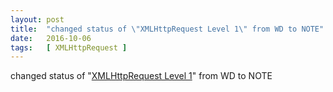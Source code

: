 ```yaml
---
layout: post
title:  "changed status of \"XMLHttpRequest Level 1\" from WD to NOTE"
date:   2016-10-06
tags:   [ XMLHttpRequest ]
---
```


changed status of "[XMLHttpRequest Level 1](/spec/XMLHttpRequest)" from WD to NOTE

